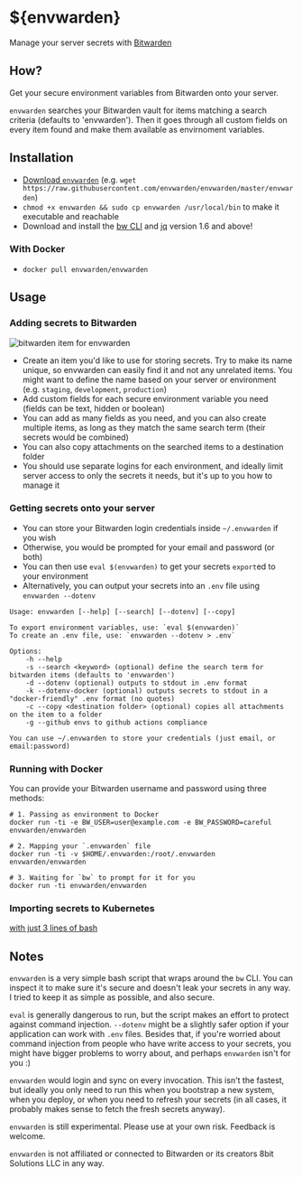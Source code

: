 # ${envwarden}
Manage your server secrets with [Bitwarden](https://bitwarden.com/)

## How?

Get your secure environment variables from Bitwarden onto your server.

`envwarden` searches your Bitwarden vault for items matching
a search criteria (defaults to 'envwarden').
Then it goes through all custom fields on every item found
and make them available as envirnoment variables.

## Installation

* [Download `envwarden`](https://raw.githubusercontent.com/envwarden/envwarden/master/envwarden)
  (e.g. `wget https://raw.githubusercontent.com/envwarden/envwarden/master/envwarden`)
* `chmod +x envwarden && sudo cp envwarden /usr/local/bin` to make it executable and reachable
* Download and install the [bw CLI](https://github.com/bitwarden/cli#downloadinstall) and
  [jq](https://stedolan.github.io/jq/download/) version 1.6 and above!

### With Docker

* `docker pull envwarden/envwarden`

## Usage

### Adding secrets to Bitwarden

![](https://raw.githubusercontent.com/envwarden/envwarden/master/assets/bitwarden-item-screenshot.png "bitwarden item for envwarden")

* Create an item you'd like to use for storing secrets.
  Try to make its name unique, so envwarden can easily find it
  and not any unrelated items.
  You might want to define the name based on your server or environment
  (e.g. `staging`, `development`, `production`)
* Add custom fields for each secure environment variable you need
  (fields can be text, hidden or boolean)
* You can add as many fields as you need, and you can also create
  multiple items, as long as they match the same search term
  (their secrets would be combined)
* You can also copy attachments on the searched items to a destination folder
* You should use separate logins for each environment, and ideally limit server
  access to only the secrets it needs, but it's up to you how to manage it

### Getting secrets onto your server

* You can store your Bitwarden login credentials inside `~/.envwarden` if you wish
* Otherwise, you would be prompted for your email and password (or both)
* You can then use `eval $(envwarden)` to get your secrets `export`ed to your environment
* Alternatively, you can output your secrets into an `.env` file using `envwarden --dotenv`

```
Usage: envwarden [--help] [--search] [--dotenv] [--copy]

To export environment variables, use: `eval $(envwarden)`
To create an .env file, use: `envwarden --dotenv > .env`

Options:
    -h --help
    -s --search <keyword> (optional) define the search term for bitwarden items (defaults to 'envwarden')
    -d --dotenv (optional) outputs to stdout in .env format
    -k --dotenv-docker (optional) outputs secrets to stdout in a "docker-friendly" .env format (no quotes)
    -c --copy <destination folder> (optional) copies all attachments on the item to a folder
    -g --github envs to github actions compliance

You can use ~/.envwarden to store your credentials (just email, or email:password)
```

### Running with Docker

You can provide your Bitwarden username and password using three methods:

```
# 1. Passing as environment to Docker
docker run -ti -e BW_USER=user@example.com -e BW_PASSWORD=careful envwarden/envwarden

# 2. Mapping your `.envwarden` file
docker run -ti -v $HOME/.envwarden:/root/.envwarden envwarden/envwarden

# 3. Waiting for `bw` to prompt for it for you
docker run -ti envwarden/envwarden
```

### Importing secrets to Kubernetes

[with just 3 lines of bash](https://blog.gingerlime.com/2019/envwarden-and-kubernetes-secrets/)

## Notes

`envwarden` is a very simple bash script that wraps around the `bw` CLI. You can inspect it to make sure it's secure and
doesn't leak your secrets in any way. I tried to keep it as simple as possible, and also secure.

`eval` is generally dangerous to run, but the script makes an effort to protect against command injection.
`--dotenv` might be a slightly safer option if your application can work with `.env` files. Besides that, if you're
worried about command injection from people who have write access to your secrets, you might have bigger problems to
worry about, and perhaps `envwarden` isn't for you :)

`envwarden` would login and sync on every invocation. This isn't the fastest, but ideally you only need to run this when
you bootstrap a new system, when you deploy, or when you need to refresh your secrets (in all cases, it probably makes
sense to fetch the fresh secrets anyway).

`envwarden` is still experimental. Please use at your own risk. Feedback is welcome.

`envwarden` is not affiliated or connected to Bitwarden or its creators 8bit Solutions LLC in any way.

